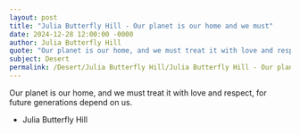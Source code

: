 ```yaml
---
layout: post
title: "Julia Butterfly Hill - Our planet is our home and we must"
date: 2024-12-28 12:00:00 -0000
author: Julia Butterfly Hill
quote: "Our planet is our home, and we must treat it with love and respect, for future generations depend on us."
subject: Desert
permalink: /Desert/Julia Butterfly Hill/Julia Butterfly Hill - Our planet is our home and we must
---
```


Our planet is our home, and we must treat it with love and respect, for future generations depend on us.

- Julia Butterfly Hill
